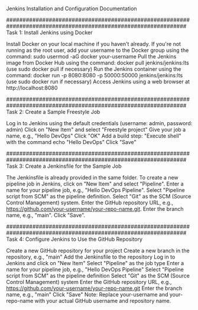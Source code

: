 Jenkins Installation and Configuration Documentation

###############################################################################################################
Task 1: Install Jenkins using Docker

Install Docker on your local machine if you haven't already.
If you're not running as the root user, add your username to the Docker group using the command: sudo usermod -aG docker your-username
Pull the Jenkins image from Docker Hub using the command: docker pull jenkins/jenkins:lts (use sudo docker pull if necessary)
Run the Jenkins container using the command: docker run -p 8080:8080 -p 50000:50000 jenkins/jenkins:lts (use sudo docker run if necessary)
Access Jenkins using a web browser at http://localhost:8080


###############################################################################################################
Task 2: Create a Sample Freestyle Job

Log in to Jenkins using the default credentials (username: admin, password: admin)
Click on "New Item" and select "Freestyle project"
Give your job a name, e.g., "Hello DevOps"
Click "OK"
Add a build step: "Execute shell" with the command echo "Hello DevOps"
Click "Save"


###############################################################################################################
Task 3: Create a Jenkinsfile for the Sample Job

The Jenkinsfile is already provided in the same folder.
To create a new pipeline job in Jenkins, click on "New Item" and select "Pipeline".
Enter a name for your pipeline job, e.g., "Hello DevOps Pipeline".
Select "Pipeline script from SCM" as the pipeline definition.
Select "Git" as the SCM (Source Control Management) system.
Enter the GitHub repository URL, e.g., https://github.com/your-username/your-repo-name.git.
Enter the branch name, e.g., "main".
Click "Save".

###############################################################################################################
Task 4: Configure Jenkins to Use the GitHub Repository

Create a new GitHub repository for your project
Create a new branch in the repository, e.g., "main"
Add the Jenkinsfile to the repository
Log in to Jenkins and click on "New Item"
Select "Pipeline" as the job type
Enter a name for your pipeline job, e.g., "Hello DevOps Pipeline"
Select "Pipeline script from SCM" as the pipeline definition
Select "Git" as the SCM (Source Control Management) system
Enter the GitHub repository URL, e.g., https://github.com/your-username/your-repo-name.git
Enter the branch name, e.g., "main"
Click "Save"
Note: Replace your-username and your-repo-name with your actual GitHub username and repository name.





